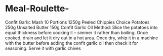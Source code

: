 # Meal-Roulette-


Confit Garlic Mash
10 Portions
1250g Peeled Chippies Choice Potatoes
250g Unsalted Butter
150g Confit Garlic Oil
Method:
Slice the potatoes into equal thickness before cooking it
–
simmer it rather than boiling. Once
cooked, drain
and let it dry out in a hot area. Once dry, whip it in a machine with the butter before
adding the confit garlic oil then check it for seasoning.
Serve it with garlic chives
